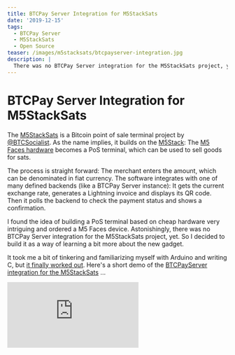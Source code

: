 ```yaml
---
title: BTCPay Server Integration for M5StackSats
date: '2019-12-15'
tags:
  - BTCPay Server
  - M5StackSats
  - Open Source
teaser: /images/m5stacksats/btcpayserver-integration.jpg
description: |
  There was no BTCPay Server integration for the M5StackSats project, yet. So I decided to build it as a way of learning a bit more about the new gadget.
---
```

# BTCPay Server Integration for M5StackSats

The [M5StackSats](https://github.com/arcbtc/M5StackSats) is a Bitcoin point of sale terminal project by [@BTCSocialist](https://twitter.com/btcsocialist).
As the name implies, it builds on the [M5Stack](https://m5stack.com/):
The [M5 Faces hardware](https://m5stack.com/collections/m5-core/products/face) becomes a PoS terminal, which can be used to sell goods for sats.

The process is straight forward:
The merchant enters the amount, which can be denominated in fiat currency.
The software integrates with one of many defined backends (like a BTCPay Server instance):
It gets the current exchange rate, generates a Lightning invoice and displays its QR code.
Then it polls the backend to check the payment status and shows a confirmation.

I found the idea of building a PoS terminal based on cheap hardware very intriguing and ordered a M5 Faces device.
Astonishingly, there was no BTCPay Server integration for the M5StackSats project, yet.
So I decided to build it as a way of learning a bit more about the new gadget.

It took me a bit of tinkering and familiarizing myself with Arduino and writing C, but [it finally worked out](https://twitter.com/DennisReimann/status/1205998709592526848).
Here's a short demo of the [BTCPayServer integration for the M5StackSats](https://github.com/arcbtc/M5StackSats/tree/master/M5StackSatsOther/M5StackSatsBTCPAY) …

<div class="ytEmbed">
  <iframe src="https://www.youtube.com/embed/Rw46PeELTCg" frameborder="0" allow="autoplay;encrypted-media;" allowfullscreen></iframe>
</div>
